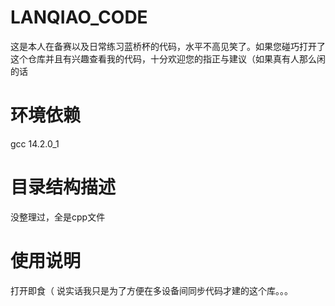 # LANQIAO_CODE
这是本人在备赛以及日常练习蓝桥杯的代码，水平不高见笑了。如果您碰巧打开了这个仓库并且有兴趣查看我的代码，十分欢迎您的指正与建议（如果真有人那么闲的话

# 环境依赖
gcc 14.2.0_1
 
# 目录结构描述
没整理过，全是cpp文件
 
# 使用说明
打开即食（
说实话我只是为了方便在多设备间同步代码才建的这个库。。。
